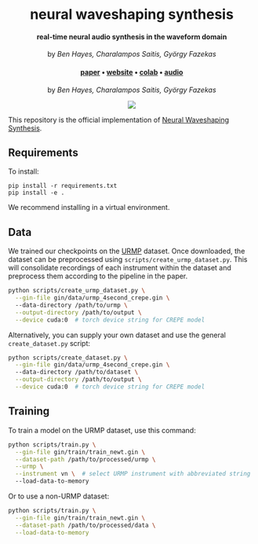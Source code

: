 <h1 align="center">neural waveshaping synthesis</h1>
<h4 align="center">real-time neural audio synthesis in the waveform domain</h4>
<p align="center">by <em>Ben Hayes, Charalampos Saitis, György Fazekas</em></p>

<div align="center">
    <h4>
        <a href="#" target="_blank">paper</a> •
        <a href="https://benhayes.net/projects/nws/" target="_blank">website</a> • 
        <a href="https://colab.research.google.com/github/ben-hayes/neural-waveshaping-synthesis/blob/main/colab/NEWT_Timbre_Transfer.ipynb" target="_blank">colab</a> • 
        <a href="https://benhayes.net/projects/nws/#audio-examples">audio</a>
    </h4>
    <p>
    by <em>Ben Hayes, Charalampos Saitis, György Fazekas</em>
    </p>
</div>
<p align="center"><img src="https://benhayes.net/assets/img/newt_shapers.png" /></p>

This repository is the official implementation of [Neural Waveshaping Synthesis](#). 

## Requirements

To install:

```setup
pip install -r requirements.txt
pip install -e .
```

We recommend installing in a virtual environment.

## Data

We trained our checkpoints on the [URMP](http://www2.ece.rochester.edu/projects/air/projects/URMP.html) dataset.
Once downloaded, the dataset can be preprocessed using `scripts/create_urmp_dataset.py`. 
This will consolidate recordings of each instrument within the dataset and preprocess them according to the pipeline in the paper.

```bash
python scripts/create_urmp_dataset.py \
  --gin-file gin/data/urmp_4second_crepe.gin \ 
  --data-directory /path/to/urmp \
  --output-directory /path/to/output \
  --device cuda:0  # torch device string for CREPE model
```

Alternatively, you can supply your own dataset and use the general `create_dataset.py` script:

```bash
python scripts/create_dataset.py \
  --gin-file gin/data/urmp_4second_crepe.gin \ 
  --data-directory /path/to/dataset \
  --output-directory /path/to/output \
  --device cuda:0  # torch device string for CREPE model
```

## Training

To train a model on the URMP dataset, use this command:

```bash
python scripts/train.py \
  --gin-file gin/train/train_newt.gin \
  --dataset-path /path/to/processed/urmp \
  --urmp \
  --instrument vn \  # select URMP instrument with abbreviated string
  --load-data-to-memory
```

Or to use a non-URMP dataset:
```bash
python scripts/train.py \
  --gin-file gin/train/train_newt.gin \
  --dataset-path /path/to/processed/data \
  --load-data-to-memory
```
